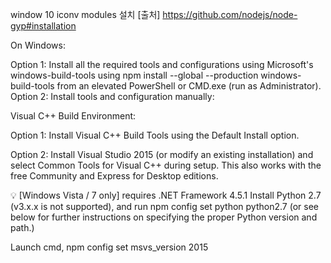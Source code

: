 window 10  iconv modules 설치 
 [출처] https://github.com/nodejs/node-gyp#installation
  
On Windows:

Option 1: Install all the required tools and configurations using Microsoft's windows-build-tools using npm install --global --production windows-build-tools from an elevated PowerShell or CMD.exe (run as Administrator). 
Option 2: Install tools and configuration manually:

Visual C++ Build Environment: 

Option 1: Install Visual C++ Build Tools using the Default Install option. 

Option 2: Install Visual Studio 2015 (or modify an existing installation) and select Common Tools for Visual C++ during setup. This also works with the free Community and Express for Desktop editions. 

💡 [Windows Vista / 7 only] requires .NET Framework 4.5.1 
Install Python 2.7 (v3.x.x is not supported), and run npm config set python python2.7 (or see below for further instructions on specifying the proper Python version and path.) 

Launch cmd, npm config set msvs_version 2015
